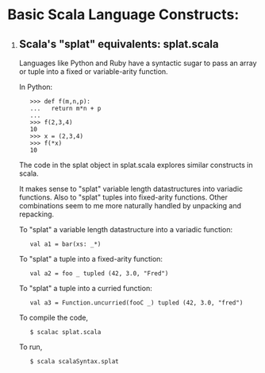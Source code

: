 # Basic Scala Language Constructs:

1. ## Scala's "splat" equivalents: splat.scala
     Languages like Python and Ruby have a syntactic
     sugar to pass an array or tuple into a fixed or
     variable-arity function.

     In Python:
     ```
        >>> def f(m,n,p):
        ...   return m*n + p
        ...
        >>> f(2,3,4)
        10
        >>> x = (2,3,4)
        >>> f(*x)
        10
     ```
     The code in the splat object in splat.scala explores
     similar constructs in scala.

     It makes sense to "splat" variable length datastructures into
     variadic functions.  Also to "splat" tuples into fixed-arity
     functions.  Other combinations seem to me more naturally
     handled by unpacking and repacking.

     To "splat" a variable length datastructure into a variadic function:
     ```
        val a1 = bar(xs: _*)
     ```
     To "splat" a tuple into a fixed-arity function:
     ```
        val a2 = foo _ tupled (42, 3.0, "Fred")
     ```
     To "splat" a tuple into a curried function:
     ```
        val a3 = Function.uncurried(fooC _) tupled (42, 3.0, "fred")
     ```

     To compile the code, 
     ```
        $ scalac splat.scala
     ```
     To run,
     ```
        $ scala scalaSyntax.splat  
     ```
